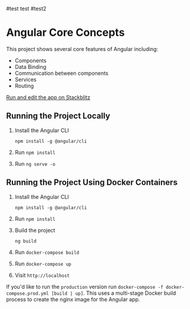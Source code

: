 #test test
#test2
# Angular Core Concepts

This project shows several core features of Angular including:

* Components
* Data Binding
* Communication between components
* Services
* Routing

<a href="https://stackblitz.com/github/DanWahlin/Angular-Core-Concepts" target="_blank">Run and edit the app on Stackblitz</a>

## Running the Project Locally

1. Install the Angular CLI

    `npm install -g @angular/cli`

1. Run `npm install` 

1. Run `ng serve -o`


## Running the Project Using Docker Containers

1. Install the Angular CLI

    `npm install -g @angular/cli`

1. Run `npm install`

1. Build the project

    `ng build`

1. Run `docker-compose build`

1. Run `docker-compose up`

1. Visit `http://localhost`

If you'd like to run the `production` version run `docker-compose -f docker-compose.prod.yml [build | up]`. This uses a multi-stage Docker build process to create the nginx image for the Angular app.
